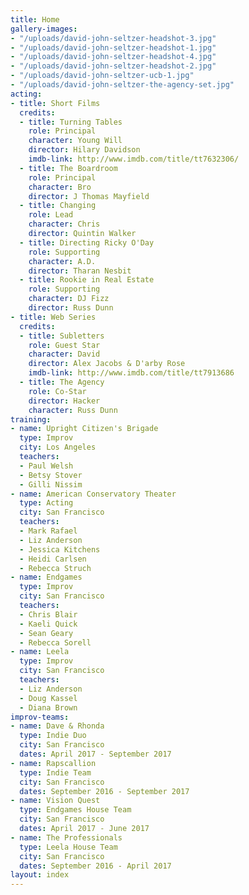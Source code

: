 ```yaml
---
title: Home
gallery-images:
- "/uploads/david-john-seltzer-headshot-3.jpg"
- "/uploads/david-john-seltzer-headshot-1.jpg"
- "/uploads/david-john-seltzer-headshot-4.jpg"
- "/uploads/david-john-seltzer-headshot-2.jpg"
- "/uploads/david-john-seltzer-ucb-1.jpg"
- "/uploads/david-john-seltzer-the-agency-set.jpg"
acting:
- title: Short Films
  credits:
  - title: Turning Tables
    role: Principal
    character: Young Will
    director: Hilary Davidson
    imdb-link: http://www.imdb.com/title/tt7632306/
  - title: The Boardroom
    role: Principal
    character: Bro
    director: J Thomas Mayfield
  - title: Changing
    role: Lead
    character: Chris
    director: Quintin Walker
  - title: Directing Ricky O'Day
    role: Supporting
    character: A.D.
    director: Tharan Nesbit
  - title: Rookie in Real Estate
    role: Supporting
    character: DJ Fizz
    director: Russ Dunn
- title: Web Series
  credits:
  - title: Subletters
    role: Guest Star
    character: David
    director: Alex Jacobs & D'arby Rose
    imdb-link: http://www.imdb.com/title/tt7913686
  - title: The Agency
    role: Co-Star
    director: Hacker
    character: Russ Dunn
training:
- name: Upright Citizen's Brigade
  type: Improv
  city: Los Angeles
  teachers:
  - Paul Welsh
  - Betsy Stover
  - Gilli Nissim
- name: American Conservatory Theater
  type: Acting
  city: San Francisco
  teachers:
  - Mark Rafael
  - Liz Anderson
  - Jessica Kitchens
  - Heidi Carlsen
  - Rebecca Struch
- name: Endgames
  type: Improv
  city: San Francisco
  teachers:
  - Chris Blair
  - Kaeli Quick
  - Sean Geary
  - Rebecca Sorell
- name: Leela
  type: Improv
  city: San Francisco
  teachers:
  - Liz Anderson
  - Doug Kassel
  - Diana Brown
improv-teams:
- name: Dave & Rhonda
  type: Indie Duo
  city: San Francisco
  dates: April 2017 - September 2017
- name: Rapscallion
  type: Indie Team
  city: San Francisco
  dates: September 2016 - September 2017
- name: Vision Quest
  type: Endgames House Team
  city: San Francisco
  dates: April 2017 - June 2017
- name: The Professionals
  type: Leela House Team
  city: San Francisco
  dates: September 2016 - April 2017
layout: index
---
```


